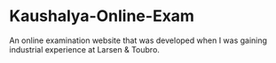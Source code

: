# Kaushalya-Online-Exam
An online examination website that was developed when I was gaining industrial experience at Larsen & Toubro.
